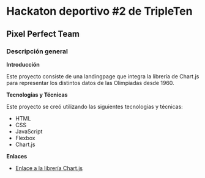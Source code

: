 # Hackaton deportivo #2 de TripleTen
## Pixel Perfect Team

### Descripción general
  
**Introducción**    
  
Este proyecto consiste de una landingpage que integra la librería de Chart.js para representar los distintos datos de las Olimpiadas desde 1960.

**Tecnologías y Técnicas**

Este proyecto se creó utilizando las siguientes tecnologías y técnicas:
  
  * HTML
  * CSS
  * JavaScript
  * Flexbox
  * Chart.js

**Enlaces**   

* [Enlace a la librería Chart.js](https://www.chartjs.org/docs/4.3.3/)
  
